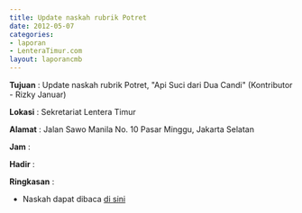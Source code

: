 ```yaml
---
title: Update naskah rubrik Potret
date: 2012-05-07
categories:
- laporan
- LenteraTimur.com
layout: laporancmb
---
```



**Tujuan** : Update naskah rubrik Potret, "Api Suci dari Dua Candi" (Kontributor - Rizky Januar)

**Lokasi** : Sekretariat Lentera Timur 

**Alamat** : Jalan Sawo Manila No. 10 Pasar Minggu, Jakarta Selatan

**Jam** : 

**Hadir** :  


**Ringkasan** : 
* Naskah dapat dibaca [di sini](http://www.lenteratimur.com/2012/05/api-suci-dari-dua-candi/)
